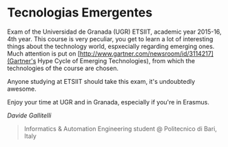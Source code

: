# Tecnologias Emergentes

Exam of the Universidad de Granada (UGR) ETSIIT, academic year 2015-16, 4th year. This course is very peculiar, you get to learn a lot of interesting things about the technology world, espxecially regarding emerging ones. Much attention is put on [http://www.gartner.com/newsroom/id/3114217](Gartner's Hype Cycle of Emerging Technologies), from which the technologies of the course are chosen.<p>
Anyone studying at ETSIIT should take this exam, it's undoubtedly awesome.<p><p>

Enjoy your time at UGR and in Granada, especially if you're in Erasmus.<p><p><p>

<i>Davide Gallitelli </i>
>Informatics & Automation Engineering student @ Politecnico di Bari, Italy
